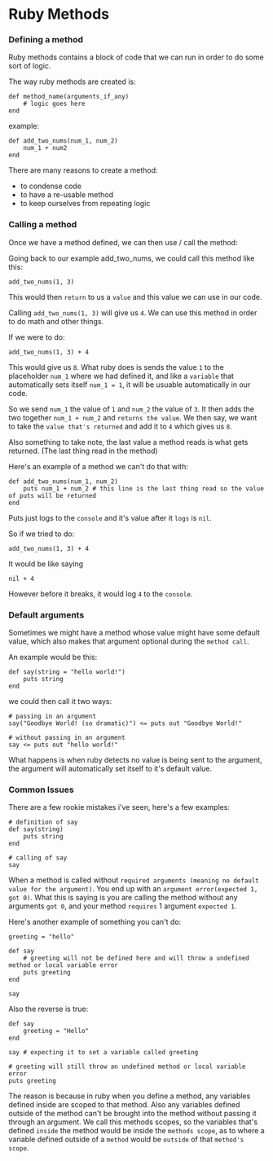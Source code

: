 # Ruby Methods
### Defining a method
Ruby methods contains a block of code that we can run in order to do some sort of logic.

The way ruby methods are created is:
```
def method_name(arguments_if_any)
    # logic goes here
end
```

example:
```
def add_two_nums(num_1, num_2)
    num_1 + num2
end
```

There are many reasons to create a method:
 - to condense code
 - to have a re-usable method
 - to keep ourselves from repeating logic

### Calling a method
Once we have a method defined, we can then use / call the method:

Going back to our example add_two_nums, we could call this method like this:
```
add_two_nums(1, 3)
```
This would then `return` to us a `value` and this value we can use in our code.

Calling `add_two_nums(1, 3)` will give us `4`. We can use this method in order to do math and other things.

If we were to do:
```
add_two_nums(1, 3) + 4
```
This would give us `8`. What ruby does is sends the value `1` to the placeholder `num_1` where we had defined it, and like a `variable` that automatically sets itself `num_1 = 1`, it will be usuable automatically in our code.

So we send `num_1` the value of `1` and `num_2` the value of `3`. It then adds the two together `num_1 + num_2` and `returns the value`. We then say, we want to take the `value that's returned` and add it to `4` which gives us `8`.

Also something to take note, the last value a method reads is what gets returned. (The last thing read in the method)

Here's an example of a method we can't do that with:
```
def add_two_nums(num_1, num_2)
    puts num_1 + num_2 # this line is the last thing read so the value of puts will be returned
end
```

Puts just logs to the `console` and it's value after it `logs` is `nil`.

So if we tried to do:
```
add_two_nums(1, 3) + 4
```

It would be like saying
```
nil + 4
```
However before it breaks, it would log `4` to the `console`.

### Default arguments

Sometimes we might have a method whose value might have some default value, which also makes that argument optional during the `method call`.

An example would be this:
```
def say(string = "hello world!")
    puts string
end
```
we could then call it two ways:
```
# passing in an argument
say("Goodbye World! (so dramatic)") <= puts out "Goodbye World!"

# without passing in an argument
say <= puts out "hello world!"
```

What happens is when ruby detects no value is being sent to the argument, the argument will automatically set itself to it's default value.

### Common Issues

There are a few rookie mistakes i've seen, here's a few examples:

```
# definition of say
def say(string)
    puts string
end

# calling of say
say
```

When a method is called without `required arguments (meaning no default value for the argument)`. You end up with an `argument error(expected 1, got 0)`. What this is saying is you are calling the method without any arguments `got 0`, and your method `requires` 1 argument `expected 1`.

Here's another example of something you can't do:
```
greeting = "hello"

def say
    # greeting will not be defined here and will throw a undefined method or local variable error
    puts greeting
end

say
```

Also the reverse is true:
```
def say
    greeting = "Hello"
end

say # expecting it to set a variable called greeting

# greeting will still throw an undefined method or local variable error
puts greeting
```

The reason is because in ruby when you define a method, any variables defined inside are scoped to that method. Also any variables defined outside of the method can't be brought into the method without passing it through an argument. We call this methods scopes, so the variables that's defined `inside` the method would be inside the `methods scope`, as to where a variable defined outside of a `method` would be `outside` of that `method's scope`.
